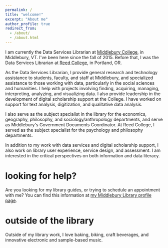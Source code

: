 ```yaml
---
permalink: /
title: "welcome!"
excerpt: "About me"
author_profile: true
redirect_from:
  - /about/
  - /about.html
---
```


I am currently the Data Services Librarian at [Middlebury College](https://go.middlebury.edu/library), in Middlebury, VT. I've been here since the fall of 2015. Before that, I was the Data Services Librarian at [Reed College](https://library.reed.edu), in Portland, OR.

As the Data Services Librarian, I provide general research and technology assistance to students, faculty, and staff at Middlebury, and specialized assistance to those working with data, particularly in the social sciences and humanities. I help with projects involving finding, acquiring, managing, interpreting, analyzing, and visualizing data. I also provide leadership in the development of digital scholarship support at the College. I have worked on support for text analysis, digitization, and qualitative data analysis.

I also serve as the subject specialist in the library for the economics, geography, philosophy, and sociology/anthropology departments, and serve as Middlebury's Government Documents Coordinator. At Reed College, I served as the subject specialist for the psychology and philosophy departments.

In addition to my work with data services and digital scholarship support, I also work on library user experience, service design, and assessment. I am interested in the critical perspectives on both information and data literacy.

looking for help?
======
Are you looking for my library guides, or trying to schedule an appointment with me? You can find this information at [my Middlebury Library profile page](https://go.middlebury.edu/ryan).

outside of the library
======
Outside of my library work, I love baking, biking, craft beverages, and innovative electronic and sample-based music.
